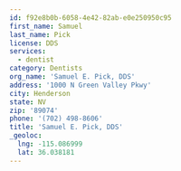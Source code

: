 ```yaml
---
id: f92e8b0b-6058-4e42-82ab-e0e250950c95
first_name: Samuel
last_name: Pick
license: DDS
services:
  - dentist
category: Dentists
org_name: 'Samuel E. Pick, DDS'
address: '1000 N Green Valley Pkwy'
city: Henderson
state: NV
zip: '89074'
phone: '(702) 498-8606'
title: 'Samuel E. Pick, DDS'
_geoloc:
  lng: -115.086999
  lat: 36.038181
---
```

